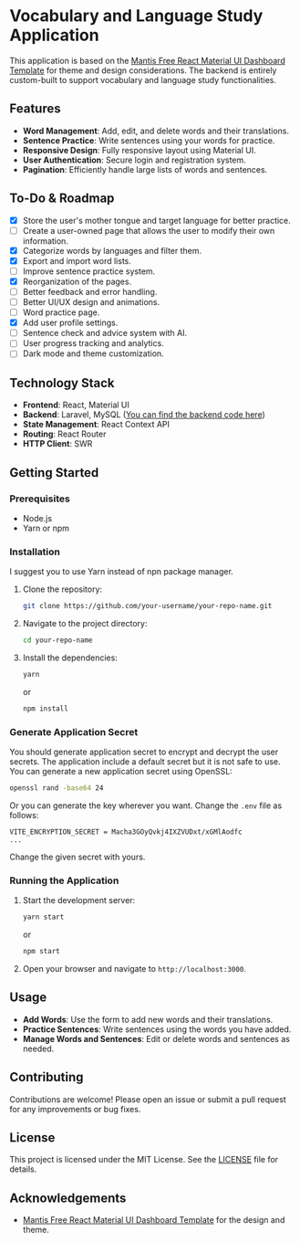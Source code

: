 # Vocabulary and Language Study Application

This application is based on the [Mantis Free React Material UI Dashboard Template](https://github.com/codedthemes/mantis-free-react-admin-template) for theme and design considerations. The backend is entirely custom-built to support vocabulary and language study functionalities.

## Features

- **Word Management**: Add, edit, and delete words and their translations.
- **Sentence Practice**: Write sentences using your words for practice.
- **Responsive Design**: Fully responsive layout using Material UI.
- **User Authentication**: Secure login and registration system.
- **Pagination**: Efficiently handle large lists of words and sentences.

## To-Do & Roadmap
- [x] Store the user's mother tongue and target language for better practice.
- [ ] Create a user-owned page that allows the user to modify their own information.
- [x] Categorize words by languages and filter them.
- [x] Export and import word lists.
- [ ] Improve sentence practice system.
- [x] Reorganization of the pages.
- [ ] Better feedback and error handling.
- [ ] Better UI/UX design and animations.
- [ ] Word practice page.
- [x] Add user profile settings.
- [ ] Sentence check and advice system with AI.
- [ ] User progress tracking and analytics.
- [ ] Dark mode and theme customization.

## Technology Stack

- **Frontend**: React, Material UI
- **Backend**: Laravel, MySQL ([You can find the backend code here](https://github.com/kkrgzz/vocabx-api))
- **State Management**: React Context API
- **Routing**: React Router
- **HTTP Client**: SWR

## Getting Started

### Prerequisites

- Node.js
- Yarn or npm

### Installation

I suggest you to use Yarn instead of npn package manager.

1. Clone the repository:
    
   ```bash
   git clone https://github.com/your-username/your-repo-name.git
   ```

2. Navigate to the project directory:

   ```bash
   cd your-repo-name
   ```

3. Install the dependencies:

   ```bash
   yarn
   ```

   or

   ```bash
   npm install
   ```

### Generate Application Secret
You should generate application secret to encrypt and decrypt the user secrets. The application include a default secret but it is not safe to use. You can generate a new application secret using OpenSSL:
```bash
openssl rand -base64 24
```
Or you can generate the key wherever you want.
Change the `.env` file as follows:
```.env
VITE_ENCRYPTION_SECRET = Macha3GOyQvkj4IXZVUDxt/xGMlAodfc
...
```
Change the given secret with yours.

### Running the Application

1. Start the development server:

   ```bash
   yarn start
   ```

   or

   ```bash
   npm start
   ```

2. Open your browser and navigate to `http://localhost:3000`.

## Usage

- **Add Words**: Use the form to add new words and their translations.
- **Practice Sentences**: Write sentences using the words you have added.
- **Manage Words and Sentences**: Edit or delete words and sentences as needed.

## Contributing

Contributions are welcome! Please open an issue or submit a pull request for any improvements or bug fixes.

## License

This project is licensed under the MIT License. See the [LICENSE](./LICENSE) file for details.

## Acknowledgements

- [Mantis Free React Material UI Dashboard Template](https://github.com/codedthemes/mantis-free-react-admin-template) for the design and theme.
